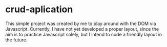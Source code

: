 # crud-aplication

This simple project was created by me to play around with the DOM via Javascript. Currently, I have not yet developed a proper layout, since the aim is to practice Javascript solely, but I intend to code a friendly layout in the future.

